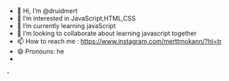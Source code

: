 - 👋 Hi, I’m @druidmert
- 👀 I’m interested in JavaScript,HTML,CSS
- 🌱 I’m currently learning javaScript
- 💞️ I’m looking to collaborate about learning javascript together
- 📫 How to reach me : https://www.instagram.com/merttmokann/?hl=tr
- 😄 Pronouns: he
-

-<!---
hello friends. I've been trying to learn javascript for 1-2 weeks. 
I'm looking for good resources. If you have any resources you can recommend, 
I'm ready to listen.
good_Luck!
--->
